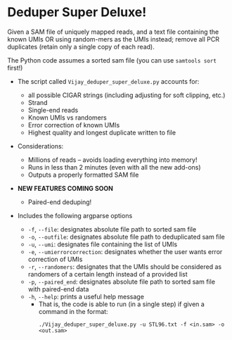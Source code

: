 # Deduper Super Deluxe!

Given a SAM file of uniquely mapped reads, and a text file containing the known UMIs OR using random-mers as the UMIs instead; remove all PCR duplicates (retain only a single copy of each read). 

The Python code assumes a sorted sam file (you can use `samtools sort` first!)
- The script called `Vijay_deduper_super_deluxe.py` accounts for: 
    - all possible CIGAR strings (including adjusting for soft clipping, etc.)
    - Strand
    - Single-end reads
    - Known UMIs vs randomers 
    - Error correction of known UMIs 
    - Highest quality and longest duplicate written to file 
- Considerations:
    - Millions of reads – avoids loading everything into memory! 
    - Runs in less than 2 minutes (even with all the new add-ons)
    - Outputs a properly formatted SAM file

- **NEW FEATURES COMING SOON**
    - Paired-end deduping!

    
- Includes the following argparse options
    - ```-f```, ```--file```: designates absolute file path to sorted sam file
    - ```-o```, ```--outfile```: designates absolute file path to deduplicated sam file
    - ```-u```, ```--umi```: designates file containing the list of UMIs
    - ```-e```, ```--umierrorcorrection```: designates whether the user wants error correction of UMIs
    - ```-r```, ```--randomers```: designates that the UMIs should be considered as randomers of a certain length instead of a provided list
    - ```-p```, ```--paired_end```: designates absolute file path to sorted sam file with paired-end data
    - ```-h```, ```--help```: prints a useful help message
        - That is, the code is able to run (in a single step) if given a command in the format:
          ```
          ./Vijay_deduper_super_deluxe.py -u STL96.txt -f <in.sam> -o <out.sam>
          ```



